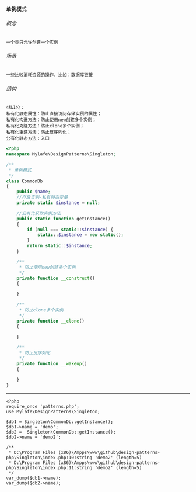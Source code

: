 #### 单例模式
###### 概念
    一个类只允许创建一个实例
    
###### 场景
    一些比较消耗资源的操作，比如：数据库链接
    
###### 结构
    4私1公；
    私有化静态属性：防止直接访问存储实例的属性；
    私有化构造方法：防止使用new创建多个实例；
    私有化克隆方法：防止clone多个实例；
    私有化重建方法：防止反序列化；
    公有化静态方法：入口
```` php
<?php
namespace Mylafe\DesignPatterns\Singleton;

/**
 * 单例模式
 */
class CommonDb
{
    public $name;
    //存放实例-私有静态变量
    private static $instance = null;

    //公有化获取实例方法
    public static function getInstance()
    {
        if (null === static::$instance) {
            static::$instance = new static();
        }
        return static::$instance;
    }

    /**
     * 防止使用new创建多个实例
     */
    private function __construct()
    {

    }

    /**
     * 防止clone多个实例
     */
    private function __clone()
    {

    }

    /**
     * 防止反序列化
     */
    private function __wakeup()
    {

    }
}
````
----
````
<?php
require_once 'patterns.php';
use Mylafe\DesignPatterns\Singleton;

$db1 = Singleton\CommonDb::getInstance();
$db1->name = 'demo';
$db2 =  Singleton\CommonDb::getInstance();
$db2->name = 'demo2';

/**
 * D:\Program Files (x86)\Ampps\www\github\design-patterns-php\Singleton\index.php:10:string 'demo2' (length=5)
 * D:\Program Files (x86)\Ampps\www\github\design-patterns-php\Singleton\index.php:11:string 'demo2' (length=5)
 */
var_dump($db1->name);
var_dump($db2->name);
````
###### 